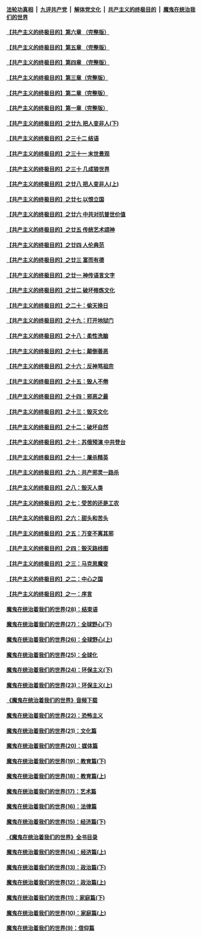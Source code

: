 ####  [法轮功真相](../../../../basic/blob/master/README.md?t=02280752) &nbsp;|&nbsp; [九评共产党](../../../../9ping.md/blob/master/README.md?t=02280752) &nbsp;|&nbsp; [解体党文化](../../../../jtdwh.md/blob/master/README.md?t=02280752)  &nbsp;|&nbsp; [共产主义的终极目的](../../../../gczydzjmd.md/blob/master/README.md?t=02280752) &nbsp;|&nbsp; [魔鬼在统治我们的世界](../../../../mgztzwmdsj.md/blob/master/README.md?t=02280752) 

#### [【共产主义的终极目的】第六章 （完整版）](../pages/nsc422/n11428913.md?t=02280752) 

#### [【共产主义的终极目的】第五章 （完整版）](../pages/nsc422/n11428912.md?t=02280752) 

#### [【共产主义的终极目的】第四章 （完整版）](../pages/nsc422/n11428907.md?t=02280752) 

#### [【共产主义的终极目的】第三章（完整版）](../pages/nsc422/n11428848.md?t=02280752) 

#### [【共产主义的终极目的】第二章（完整版）](../pages/nsc422/n11428831.md?t=02280752) 

#### [【共产主义的终极目的】第一章（完整版）](../pages/nsc422/n11417651.md?t=02280752) 

#### [【共产主义的终极目的】之廿九 把人变非人(下)](../pages/nsc422/n11344140.md?t=02280752) 

#### [【共产主义的终极目的】之三十二 结语](../pages/nsc422/n11360535.md?t=02280752) 

#### [【共产主义的终极目的】之三十一 末世景观](../pages/nsc422/n11351129.md?t=02280752) 

#### [【共产主义的终极目的】之三十 几成狼世界](../pages/nsc422/n11348280.md?t=02280752) 

#### [【共产主义的终极目的】之廿八 把人变非人(上)](../pages/nsc422/n11340492.md?t=02280752) 

#### [【共产主义的终极目的】之廿七 以恨立国](../pages/nsc422/n11336944.md?t=02280752) 

#### [【共产主义的终极目的】之廿六 中共对抗普世价值](../pages/nsc422/n11324785.md?t=02280752) 

#### [【共产主义的终极目的】之廿五 传统艺术颂神](../pages/nsc422/n11296396.md?t=02280752) 

#### [【共产主义的终极目的】之廿四 人伦典范](../pages/nsc422/n11296397.md?t=02280752) 

#### [【共产主义的终极目的】之廿三 富而有德](../pages/nsc422/n11283598.md?t=02280752) 

#### [【共产主义的终极目的】之廿一 神传语言文字](../pages/nsc422/n11263265.md?t=02280752) 

#### [【共产主义的终极目的】之廿二 破坏修炼文化](../pages/nsc422/n11245728.md?t=02280752) 

#### [【共产主义的终极目的】之二十：偷天换日](../pages/nsc422/n11238846.md?t=02280752) 

#### [【共产主义的终极目的】之十九：打开地狱门](../pages/nsc422/n11206376.md?t=02280752) 

#### [【共产主义的终极目的】之十八：柔性洗脑](../pages/nsc422/n11199994.md?t=02280752) 

#### [【共产主义的终极目的】之十七：颠倒善恶](../pages/nsc422/n11179782.md?t=02280752) 

#### [【共产主义的终极目的】之十六：反神骂祖宗](../pages/nsc422/n11166798.md?t=02280752) 

#### [【共产主义的终极目的】之十五：毁人不倦](../pages/nsc422/n11166792.md?t=02280752) 

#### [【共产主义的终极目的】之十四：邪恶之最](../pages/nsc422/n11150249.md?t=02280752) 

#### [【共产主义的终极目的】之十三：毁灭文化](../pages/nsc422/n11135227.md?t=02280752) 

#### [【共产主义的终极目的】之十二：破坏自然](../pages/nsc422/n11135214.md?t=02280752) 

#### [【共产主义的终极目的】之十：苏俄预演 中共登台](../pages/nsc422/n11118424.md?t=02280752) 

#### [【共产主义的终极目的】之十一：屠杀精英](../pages/nsc422/n11118442.md?t=02280752) 

#### [【共产主义的终极目的】之九：共产邪灵一路杀](../pages/nsc422/n11114139.md?t=02280752) 

#### [【共产主义的终极目的】之八：毁灭人类](../pages/nsc422/n11108503.md?t=02280752) 

#### [【共产主义的终极目的】之七：受苦的还是工农](../pages/nsc422/n11101809.md?t=02280752) 

#### [【共产主义的终极目的】之六：甜头和苦头](../pages/nsc422/n11096971.md?t=02280752) 

#### [【共产主义的终极目的】之五：万变不离其邪](../pages/nsc422/n11091285.md?t=02280752) 

#### [【共产主义的终极目的】之四：毁灭路线图](../pages/nsc422/n11086284.md?t=02280752) 

#### [【共产主义的终极目的】之三：马克思魔变](../pages/nsc422/n11061941.md?t=02280752) 

#### [【共产主义的终极目的】之二：中心之国](../pages/nsc422/n11047728.md?t=02280752) 

#### [【共产主义的终极目的】之一：序言](../pages/nsc422/n11086077.md?t=02280752) 

#### [魔鬼在统治着我们的世界(28)：结束语](../pages/nsc422/n10936246.md?t=02280752) 

#### [魔鬼在统治着我们的世界(27)：全球野心(下)](../pages/nsc422/n10928319.md?t=02280752) 

#### [魔鬼在统治着我们的世界(26)：全球野心(上)](../pages/nsc422/n10900318.md?t=02280752) 

#### [魔鬼在统治着我们的世界(25)：全球化](../pages/nsc422/n10788205.md?t=02280752) 

#### [魔鬼在统治着我们的世界(24)：环保主义(下)](../pages/nsc422/n10695307.md?t=02280752) 

#### [魔鬼在统治着我们的世界(23)：环保主义(上)](../pages/nsc422/n10688613.md?t=02280752) 

#### [《魔鬼在统治着我们的世界》音频下载](../pages/nsc422/n10635553.md?t=02280752) 

#### [魔鬼在统治着我们的世界(22)：恐怖主义](../pages/nsc422/n10614727.md?t=02280752) 

#### [魔鬼在统治着我们的世界(21)：文化篇](../pages/nsc422/n10597706.md?t=02280752) 

#### [魔鬼在统治着我们的世界(20)：媒体篇](../pages/nsc422/n10586579.md?t=02280752) 

#### [魔鬼在统治着我们的世界(19)：教育篇(下)](../pages/nsc422/n10564808.md?t=02280752) 

#### [魔鬼在统治着我们的世界(18)：教育篇(上)](../pages/nsc422/n10526970.md?t=02280752) 

#### [魔鬼在统治着我们的世界(17)：艺术篇](../pages/nsc422/n10499093.md?t=02280752) 

#### [魔鬼在统治着我们的世界(16)：法律篇](../pages/nsc422/n10485969.md?t=02280752) 

#### [魔鬼在统治着我们的世界(15)：经济篇(下)](../pages/nsc422/n10469975.md?t=02280752) 

#### [《魔鬼在统治着我们的世界》全书目录](../pages/nsc422/n10464261.md?t=02280752) 

#### [魔鬼在统治着我们的世界(14)：经济篇(上)](../pages/nsc422/n10457370.md?t=02280752) 

#### [魔鬼在统治着我们的世界(13)：政治篇(下)](../pages/nsc422/n10448270.md?t=02280752) 

#### [魔鬼在统治着我们的世界(12)：政治篇(上)](../pages/nsc422/n10444576.md?t=02280752) 

#### [魔鬼在统治着我们的世界(11)：家庭篇(下)](../pages/nsc422/n10440961.md?t=02280752) 

#### [魔鬼在统治着我们的世界(10)：家庭篇(上)](../pages/nsc422/n10435448.md?t=02280752) 

#### [魔鬼在统治着我们的世界(9)：信仰篇](../pages/nsc422/n10432159.md?t=02280752) 

